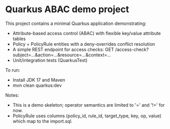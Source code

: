 Quarkus ABAC demo project
=========================

This project contains a minimal Quarkus application demonstrating:
- Attribute-based access control (ABAC) with flexible key/value attribute tables
- Policy + PolicyRule entities with a deny-overrides conflict resolution
- A simple REST endpoint for access checks: GET /access-check?subject=...&action=...&resource=...&context=...
- Unit/integration tests (QuarkusTest)

To run:
- Install JDK 17 and Maven
- mvn clean quarkus:dev

Notes:
- This is a demo skeleton; operator semantics are limited to '=' and '!=' for now.
- PolicyRule uses columns (policy_id, rule_id, target_type, key, op, value) which map to the import.sql.
